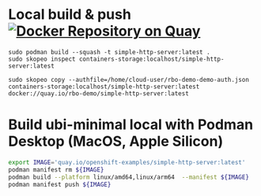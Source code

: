 # Local build & push  [![Docker Repository on Quay](https://quay.io/repository/openshift-examples/simple-http-server/status "Docker Repository on Quay")](https://quay.io/repository/openshift-examples/simple-http-server)

```
sudo podman build --squash -t simple-http-server:latest .
sudo skopeo inspect containers-storage:localhost/simple-http-server:latest

sudo skopeo copy --authfile=/home/cloud-user/rbo-demo-demo-auth.json containers-storage:localhost/simple-http-server:latest docker://quay.io/rbo-demo/simple-http-server:latest
```


# Build ubi-minimal local with Podman Desktop (MacOS, Apple Silicon)

```bash
export IMAGE='quay.io/openshift-examples/simple-http-server:latest'
podman manifest rm ${IMAGE}
podman build --platform linux/amd64,linux/arm64  --manifest ${IMAGE}  .
podman manifest push ${IMAGE}
```
